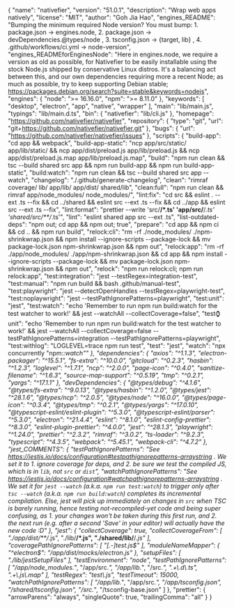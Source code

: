 {
  "name": "nativefier",
  "version": "51.0.1",
  "description": "Wrap web apps natively",
  "license": "MIT",
  "author": "Goh Jia Hao",
  "engines_README": "Bumping the minimum required Node version? You must bump: 1. package.json -> engines.node, 2. package.json -> devDependencies.@types/node , 3. tsconfig.json -> {target, lib} , 4. .github/workflows/ci.yml -> node-version",
  "engines_READMEforEnginesNode": "Here in engines.node, we require a version as old as possible, for Nativefier to be easily installable using the stock Node.js shipped by conservative Linux distros. It's a balancing act between this, and our own dependencies requiring more a recent Node; as much as possible, try to keep supporting Debian stable; https://packages.debian.org/search?suite=stable&keywords=nodejs",
  "engines": {
    "node": ">= 16.16.0",
    "npm": ">= 8.11.0"
  },
  "keywords": [
    "desktop",
    "electron",
    "app",
    "native",
    "wrapper"
  ],
  "main": "lib/main.js",
  "typings": "lib/main.d.ts",
  "bin": {
    "nativefier": "lib/cli.js"
  },
  "homepage": "https://github.com/nativefier/nativefier",
  "repository": {
    "type": "git",
    "url": "git+https://github.com/nativefier/nativefier.git"
  },
  "bugs": {
    "url": "https://github.com/nativefier/nativefier/issues"
  },
  "scripts": {
    "build-app": "cd app && webpack",
    "build-app-static": "ncp app/src/static/ app/lib/static/ && ncp app/dist/preload.js app/lib/preload.js && ncp app/dist/preload.js.map app/lib/preload.js.map",
    "build": "npm run clean && tsc --build shared src app && npm run build-app && npm run build-app-static",
    "build:watch": "npm run clean && tsc --build shared src app --watch",
    "changelog": "./.github/generate-changelog",
    "clean": "rimraf coverage/ lib/ app/lib/ app/dist/ shared/lib",
    "clean:full": "npm run clean && rimraf app/node_modules/ node_modules/",
    "lint:fix": "cd src && eslint . --ext .ts --fix && cd ../shared && eslint src --ext .ts --fix && cd ../app && eslint src --ext .ts --fix",
    "lint:format": "prettier --write 'src/**/*.ts' 'app/src/**/*.ts' 'shared/src/**/*.ts'",
    "lint": "eslint shared app src --ext .ts",
    "list-outdated-deps": "npm out; cd app && npm out; true",
    "prepare": "cd app && npm ci && cd .. && npm run build",
    "relock:cli": "rm -rf ./node_modules/ ./npm-shrinkwrap.json && npm install --ignore-scripts --package-lock && mv package-lock.json npm-shrinkwrap.json && npm out",
    "relock:app": "rm -rf ./app/node_modules/ ./app/npm-shrinkwrap.json && cd app && npm install --ignore-scripts --package-lock && mv package-lock.json npm-shrinkwrap.json && npm out",
    "relock": "npm run relock:cli; npm run relock:app",
    "test:integration": "jest --testRegex=integration-test",
    "test:manual": "npm run build && bash .github/manual-test",
    "test:playwright": "jest --detectOpenHandles --testRegex=playwright-test",
    "test:noplaywright": "jest --testPathIgnorePatterns=playwright",
    "test:unit": "jest",
    "test:watch": "echo 'Remember to run npm run build:watch for the test watcher to work!' && jest --watchAll --collectCoverage=false",
    "test:watch:unit": "echo 'Remember to run npm run build:watch for the test watcher to work!' && jest --watchAll --collectCoverage=false --testPathIgnorePatterns=integration --testPathIgnorePatterns=playwright",
    "test:withlog": "LOGLEVEL=trace npm run test",
    "test": "jest",
    "watch": "npx concurrently \"npm:*:watch\""
  },
  "dependencies": {
    "axios": "^1.1.3",
    "electron-packager": "^15.5.1",
    "fs-extra": "^10.0.0",
    "gitcloud": "^0.2.3",
    "hasbin": "^1.2.3",
    "loglevel": "^1.7.1",
    "ncp": "^2.0.0",
    "page-icon": "^0.4.0",
    "sanitize-filename": "^1.6.3",
    "source-map-support": "^0.5.19",
    "tmp": "^0.2.1",
    "yargs": "^17.1.1"
  },
  "devDependencies": {
    "@types/debug": "^4.1.6",
    "@types/fs-extra": "^9.0.13",
    "@types/hasbin": "^1.2.0",
    "@types/jest": "^28.1.6",
    "@types/ncp": "^2.0.5",
    "@types/node": "^16.0.0",
    "@types/page-icon": "^0.3.4",
    "@types/tmp": "^0.2.1",
    "@types/yargs": "^17.0.10",
    "@typescript-eslint/eslint-plugin": "^5.3.0",
    "@typescript-eslint/parser": "^5.3.0",
    "electron": "^21.4.4",
    "eslint": "^8.1.0",
    "eslint-config-prettier": "^8.3.0",
    "eslint-plugin-prettier": "^4.0.0",
    "jest": "^28.1.3",
    "playwright": "^1.24.0",
    "prettier": "^2.3.2",
    "rimraf": "^3.0.2",
    "ts-loader": "^9.2.3",
    "typescript": "^4.3.5",
    "webpack": "^5.45.1",
    "webpack-cli": "^4.7.2"
  },
  "jest_COMMENTS": {
    "testPathIgnorePatterns": "See https://jestjs.io/docs/configuration#testpathignorepatterns-arraystring . We set it to 1. ignore coverage for deps, and 2. be sure we test the compiled JS, which is in `lib`, not `src` or `dist`",
    "watchPathIgnorePatterns": "See https://jestjs.io/docs/configuration#watchpathignorepatterns-arraystring . We set it for `jest --watch` (a.k.a. `npm run test:watch`) to trigger only after `tsc --watch` (a.k.a. `npm run build:watch`) completes its incremental compilation. Else, jest will pick up immediately on changes in `src` when TSC is barely running, hence testing not-recompiled-yet code and being super confusing, as 1. your changes won't be taken during this first run, and 2. the *next* run (e.g. after a second 'Save' in your editor) will actually have the new code :D"
  },
  "jest": {
    "collectCoverage": true,
    "collectCoverageFrom": [
      "./app/dist/**/*.js",
      "./lib/**/*.js",
      "./shared/lib/**/*.js"
    ],
    "coveragePathIgnorePatterns": [
      "[.-]test.js$"
    ],
    "moduleNameMapper": {
      "^electron$": "<rootDir>/app/dist/mocks/electron.js"
    },
    "setupFiles": [
      "./lib/jestSetupFiles"
    ],
    "testEnvironment": "node",
    "testPathIgnorePatterns": [
      "<rootDir>/app/node_modules.*",
      "<rootDir>/app/src.*",
      "<rootDir>/app/lib.*",
      "<rootDir>/src.*",
      ".+\\.d\\.ts",
      ".+\\.js\\.map"
    ],
    "testRegex": "test\\.js",
    "testTimeout": 15000,
    "watchPathIgnorePatterns": [
      "<rootDir>/app/lib.*",
      "<rootDir>/app/src.*",
      "<rootDir>/app/tsconfig.json",
      "<rootDir>/shared/tsconfig.json",
      "<rootDir>/src.*",
      "<rootDir>/tsconfig-base.json"
    ]
  },
  "prettier": {
    "arrowParens": "always",
    "singleQuote": true,
    "trailingComma": "all"
  }
}
